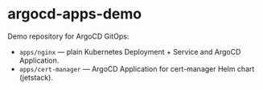 # argocd-apps-demo

Demo repository for ArgoCD GitOps:

- `apps/nginx` — plain Kubernetes Deployment + Service and ArgoCD Application.
- `apps/cert-manager` — ArgoCD Application for cert-manager Helm chart (jetstack).
